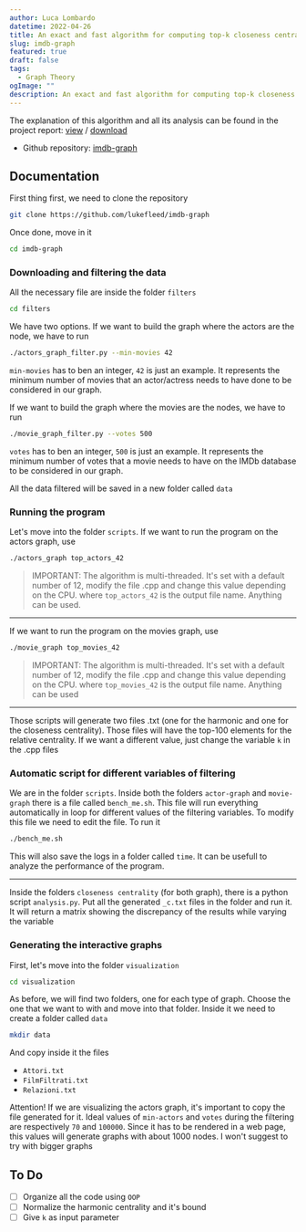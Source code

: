 ```yaml
---
author: Luca Lombardo
datetime: 2022-04-26
title: An exact and fast algorithm for computing top-k closeness centrality
slug: imdb-graph
featured: true
draft: false
tags:
  - Graph Theory
ogImage: ""
description: An exact and fast algorithm for computing top-k closeness centrality, tested on the IMDb dataset
---
```


The explanation of this algorithm and all its analysis can be found in the project report: [view](https://github.com/lukefleed/imdb-graph/blob/main/tex/src/main.pdf) / [download](https://github.com/lukefleed/imdb-graph/raw/main/tex/src/main.pdf)

- Github repository: [imdb-graph](https://github.com/lukefleed/imdb-graph)

## Documentation

First thing first, we need to clone the repository

```bash
git clone https://github.com/lukefleed/imdb-graph
```

Once done, move in it

```bash
cd imdb-graph
```

### Downloading and filtering the data

All the necessary file are inside the folder `filters`

```bash
cd filters
```

We have two options. If we want to build the graph where the actors are the node, we have to run

```bash
./actors_graph_filter.py --min-movies 42
```

`min-movies` has to ben an integer, `42` is just an example. It represents the minimum number of movies that an actor/actress needs to have done to be considered in our graph.

If we want to build the graph where the movies are the nodes, we have to run

```bash
./movie_graph_filter.py --votes 500
```

`votes` has to ben an integer, `500` is just an example. It represents the minimum number of votes that a movie needs to have on the IMDb database to be considered in our graph.

All the data filtered will be saved in a new folder called `data`

### Running the program

Let's move into the folder `scripts`. If we want to run the program on the actors graph, use

```bash
./actors_graph top_actors_42
```

> IMPORTANT: The algorithm is multi-threaded. It's set with a default number of 12, modify the file .cpp and change this value depending on the CPU.
> where `top_actors_42` is the output file name. Anything can be used.

---

If we want to run the program on the movies graph, use

```bash
./movie_graph top_movies_42
```

> IMPORTANT: The algorithm is multi-threaded. It's set with a default number of 12, modify the file .cpp and change this value depending on the CPU.
> where `top_movies_42` is the output file name. Anything can be used

---

Those scripts will generate two files .txt (one for the harmonic and one for the closeness centrality). Those files will have the top-100 elements for the relative centrality. If we want a different value, just change the variable `k` in the .cpp files

### Automatic script for different variables of filtering

We are in the folder `scripts`. Inside both the folders `actor-graph` and `movie-graph` there is a file called `bench_me.sh`. This file will run everything automatically in loop for different values of the filtering variables. To modify this file we need to edit the file. To run it

```bash
./bench_me.sh
```

This will also save the logs in a folder called `time`. It can be usefull to analyze the performance of the program.

---

Inside the folders `closeness centrality` (for both graph), there is a python script `analysis.py`. Put all the generated `_c.txt` files in the folder and run it. It will return a matrix showing the discrepancy of the results while varying the variable

### Generating the interactive graphs

First, let's move into the folder `visualization`

```bash
cd visualization
```

As before, we will find two folders, one for each type of graph. Choose the one that we want to with and move into that folder. Inside it we need to create a folder called `data`

```bash
mkdir data
```

And copy inside it the files

- `Attori.txt`
- `FilmFiltrati.txt`
- `Relazioni.txt`

Attention! If we are visualizing the actors graph, it's important to copy the file generated for it. Ideal values of `min-actors` and `votes` during the filtering are respectively `70` and `100000`. Since it has to be rendered in a web page, this values will generate graphs with about 1000 nodes. I won't suggest to try with bigger graphs

## To Do

- [ ] Organize all the code using `OOP`
- [ ] Normalize the harmonic centrality and it's bound
- [ ] Give `k` as input parameter
